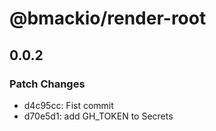 # @bmackio/render-root

## 0.0.2

### Patch Changes

- d4c95cc: Fist commit
- d70e5d1: add GH_TOKEN to Secrets
